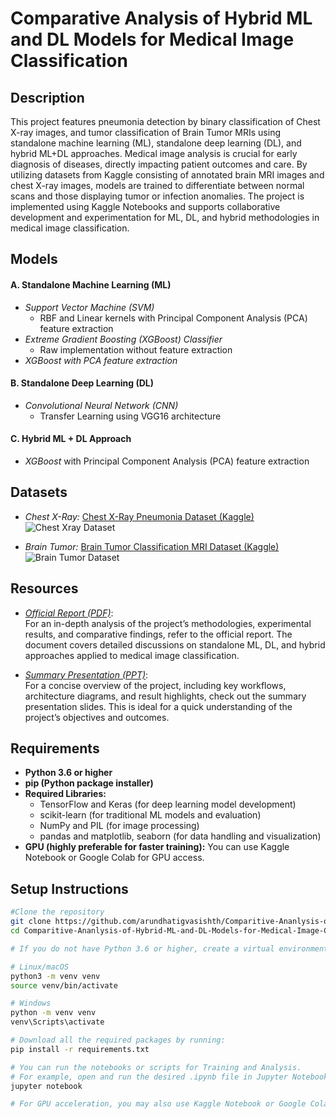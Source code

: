 # Comparative Analysis of Hybrid ML and DL Models for Medical Image Classification

## Description

This project features pneumonia detection by binary classification of Chest X-ray images, and tumor classification of Brain Tumor MRIs using standalone machine learning (ML), standalone deep learning (DL), and hybrid ML+DL approaches. Medical image analysis is crucial for early diagnosis of diseases, directly impacting patient outcomes and care. By utilizing datasets from Kaggle consisting of annotated brain MRI images and chest X-ray images, models are trained to differentiate between normal scans and those displaying tumor or infection anomalies. The project is implemented using Kaggle Notebooks and supports collaborative development and experimentation for ML, DL, and hybrid methodologies in medical image classification.

## Models

#### A. Standalone Machine Learning (ML)
- *Support Vector Machine (SVM)*  
  - RBF and Linear kernels with Principal Component Analysis (PCA) feature extraction
- *Extreme Gradient Boosting (XGBoost) Classifier*  
  - Raw implementation without feature extraction
- *XGBoost with PCA feature extraction*

#### B. Standalone Deep Learning (DL)
- *Convolutional Neural Network (CNN)*  
  - Transfer Learning using VGG16 architecture

#### C. Hybrid ML + DL Approach
- *XGBoost* with Principal Component Analysis (PCA) feature extraction

## Datasets

  - *Chest X-Ray:* [Chest X-Ray Pneumonia Dataset (Kaggle)](https://www.kaggle.com/datasets/paultimothymooney/chest-xray-pneumonia)
![Chest Xray Dataset](https://github.com/user-attachments/assets/00d6e5a8-928e-4dc5-8169-0e17d9cb72c2)

  - *Brain Tumor:* [Brain Tumor Classification MRI Dataset (Kaggle)](https://www.kaggle.com/datasets/sartajbhuvaji/brain-tumor-classification-mri)
![Brain Tumor Dataset](https://github.com/user-attachments/assets/6f89bf30-a3b2-4994-9e25-e9aa38dde4be)

## Resources

- [*Official Report (PDF)*](https://github.com/arundhatigvasishth/Comparitive-Ananlysis-of-Hybrid-ML-and-DL-Models-for-Medical-Image-Classification/blob/main/Comparative%20Analysis%20of%20SVM%2C%20CNN%2C%20and%20XGBoost.pdf):  
  For an in-depth analysis of the project’s methodologies, experimental results, and comparative findings, refer to the official report. The document covers detailed discussions on standalone ML, DL, and hybrid approaches applied to medical image classification.

- [*Summary Presentation (PPT)*](https://github.com/arundhatigvasishth/Comparitive-Ananlysis-of-Hybrid-ML-and-DL-Models-for-Medical-Image-Classification/blob/main/Summary%20Presentation.pdf):  
  For a concise overview of the project, including key workflows, architecture diagrams, and result highlights, check out the summary presentation slides. This is ideal for a quick understanding of the project’s objectives and outcomes.

## Requirements

- **Python 3.6 or higher**
- **pip (Python package installer)**
- **Required Libraries:**
  - TensorFlow and Keras (for deep learning model development)
  - scikit-learn (for traditional ML models and evaluation)
  - NumPy and PIL (for image processing)
  - pandas and matplotlib, seaborn (for data handling and visualization)
- **GPU (highly preferable for faster training):** You can use Kaggle Notebook or Google Colab for GPU access.

## Setup Instructions

```bash
#Clone the repository
git clone https://github.com/arundhatigvasishth/Comparitive-Ananlysis-of-Hybrid-ML-and-DL-Models-for-Medical-Image-Classification.git
cd Comparitive-Ananlysis-of-Hybrid-ML-and-DL-Models-for-Medical-Image-Classification

# If you do not have Python 3.6 or higher, create a virtual environment using this in your command prompt

# Linux/macOS
python3 -m venv venv
source venv/bin/activate

# Windows
python -m venv venv
venv\Scripts\activate

# Download all the required packages by running:
pip install -r requirements.txt

# You can run the notebooks or scripts for Training and Analysis.
# For example, open and run the desired .ipynb file in Jupyter Notebook, or use:
jupyter notebook

# For GPU acceleration, you may also use Kaggle Notebook or Google Colab by uploading the code and data.

